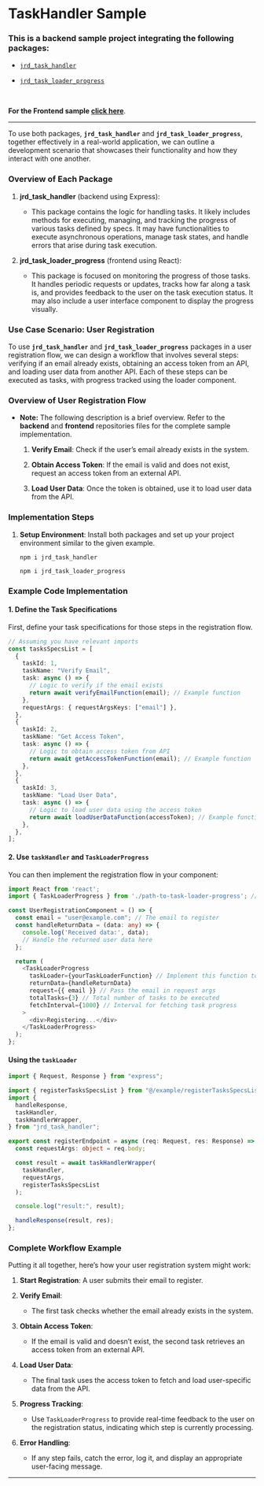# TaskHandler Sample

### This is a backend sample project integrating the following packages:

-  [`jrd_task_handler`](https://www.npmjs.com/package/jrd_task_handler)
   
-  [`jrd_task_loader_progress`](https://www.npmjs.com/package/jrd_task_loader_progress)

<br/>

**For the Frontend sample [click here](https://github.com/junior-ramos-dev/jrd_task_loader_progress_test)**.

---

To use both packages, **`jrd_task_handler`** and **`jrd_task_loader_progress`**, together effectively in a real-world application, we can outline a development scenario that showcases their functionality and how they interact with one another.


### Overview of Each Package

1. **jrd_task_handler** (backend using Express): 
   - This package contains the logic for handling tasks. It likely includes methods for executing, managing, and tracking the progress of various tasks defined by specs. It may have functionalities to execute asynchronous operations, manage task states, and handle errors that arise during task execution.

2. **jrd_task_loader_progress** (frontend using React): 
   - This package is focused on monitoring the progress of those tasks. It handles periodic requests or updates, tracks how far along a task is, and provides feedback to the user on the task execution status. It may also include a user interface component to display the progress visually.

### Use Case Scenario: User Registration

To use **`jrd_task_handler`** and **`jrd_task_loader_progress`** packages in a user registration flow, we can design a workflow that involves several steps: verifying if an email already exists, obtaining an access token from an API, and loading user data from another API. Each of these steps can be executed as tasks, with progress tracked using the loader component.

### Overview of User Registration Flow 

- **Note:** The following description is a brief overview. Refer to the **backend** and **frontend** repositories files for the complete sample implementation. 

  1. **Verify Email**: Check if the user’s email already exists in the system.
  
  2. **Obtain Access Token**: If the email is valid and does not exist, request an access token from an external API.

  3. **Load User Data**: Once the token is obtained, use it to load user data from the API.

### Implementation Steps

1. **Setup Environment**: Install both packages and set up your project environment similar to the given example.

    ```
    npm i jrd_task_handler

    npm i jrd_task_loader_progress
    ```

### Example Code Implementation

#### 1. Define the Task Specifications

First, define your task specifications for those steps in the registration flow.

```typescript
// Assuming you have relevant imports
const tasksSpecsList = [
  {
    taskId: 1,
    taskName: "Verify Email",
    task: async () => {
      // Logic to verify if the email exists
      return await verifyEmailFunction(email); // Example function
    },
    requestArgs: { requestArgsKeys: ["email"] },
  },
  {
    taskId: 2,
    taskName: "Get Access Token",
    task: async () => {
      // Logic to obtain access token from API
      return await getAccessTokenFunction(email); // Example function
    },
  },
  {
    taskId: 3,
    taskName: "Load User Data",
    task: async () => {
      // Logic to load user data using the access token
      return await loadUserDataFunction(accessToken); // Example function
    },
  },
];
```

#### 2. Use `taskHandler` and `TaskLoaderProgress`

You can then implement the registration flow in your component:

```typescript
import React from 'react';
import { TaskLoaderProgress } from './path-to-task-loader-progress'; // Adjust path as necessary

const UserRegistrationComponent = () => {
  const email = "user@example.com"; // The email to register
  const handleReturnData = (data: any) => {
    console.log('Received data:', data);
    // Handle the returned user data here
  };

  return (
    <TaskLoaderProgress
      taskLoader={yourTaskLoaderFunction} // Implement this function to run tasks
      returnData={handleReturnData}
      request={{ email }} // Pass the email in request args
      totalTasks={3} // Total number of tasks to be executed
      fetchInterval={1000} // Interval for fetching task progress
    >
      <div>Registering...</div>
    </TaskLoaderProgress>
  );
};
```

#### Using the `taskLoader` 


```typescript
import { Request, Response } from "express";

import { registerTasksSpecsList } from "@/example/registerTasksSpecsList";
import {
  handleResponse,
  taskHandler,
  taskHandlerWrapper,
} from "jrd_task_handler";

export const registerEndpoint = async (req: Request, res: Response) => {
  const requestArgs: object = req.body;

  const result = await taskHandlerWrapper(
    taskHandler,
    requestArgs,
    registerTasksSpecsList
  );

  console.log("result:", result);

  handleResponse(result, res);
};
```

### Complete Workflow Example

Putting it all together, here’s how your user registration system might work:

1. **Start Registration**: A user submits their email to register.

2. **Verify Email**:
   - The first task checks whether the email already exists in the system.

3. **Obtain Access Token**:
   - If the email is valid and doesn’t exist, the second task retrieves an access token from an external API.

4. **Load User Data**:
   - The final task uses the access token to fetch and load user-specific data from the API.

5. **Progress Tracking**:
   - Use `TaskLoaderProgress` to provide real-time feedback to the user on the registration status, indicating which step is currently processing.

6. **Error Handling**:
   - If any step fails, catch the error, log it, and display an appropriate user-facing message.

---

